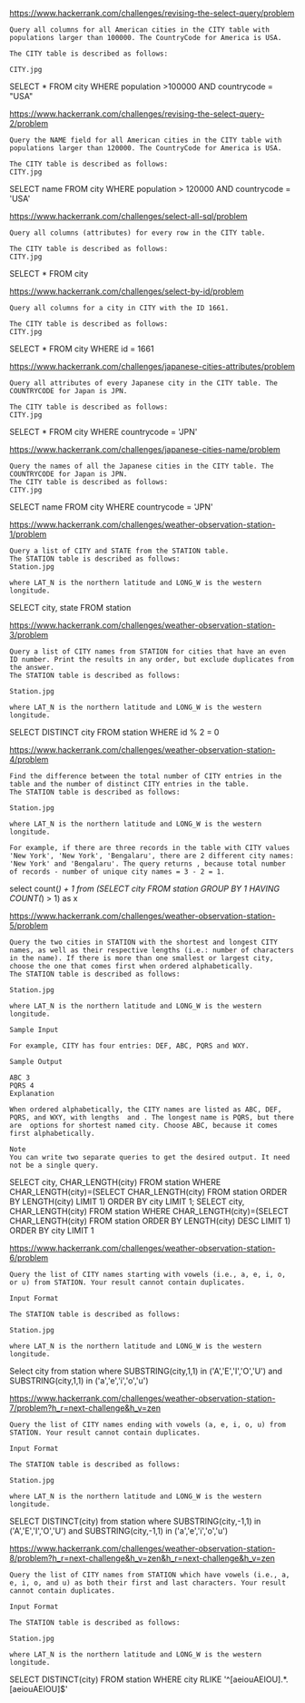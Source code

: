 https://www.hackerrank.com/challenges/revising-the-select-query/problem

    Query all columns for all American cities in the CITY table with populations larger than 100000. The CountryCode for America is USA.

    The CITY table is described as follows:

    CITY.jpg

SELECT * FROM city WHERE population >100000 AND countrycode = "USA"

https://www.hackerrank.com/challenges/revising-the-select-query-2/problem

    Query the NAME field for all American cities in the CITY table with populations larger than 120000. The CountryCode for America is USA.

    The CITY table is described as follows:
    CITY.jpg

SELECT name FROM city WHERE population > 120000 AND countrycode = 'USA'     

https://www.hackerrank.com/challenges/select-all-sql/problem

    Query all columns (attributes) for every row in the CITY table.

    The CITY table is described as follows:
    CITY.jpg

SELECT * FROM city

https://www.hackerrank.com/challenges/select-by-id/problem

    Query all columns for a city in CITY with the ID 1661.

    The CITY table is described as follows:
    CITY.jpg

SELECT * FROM city WHERE id = 1661

https://www.hackerrank.com/challenges/japanese-cities-attributes/problem

    Query all attributes of every Japanese city in the CITY table. The COUNTRYCODE for Japan is JPN.

    The CITY table is described as follows:
    CITY.jpg

SELECT * FROM city WHERE countrycode = 'JPN'

https://www.hackerrank.com/challenges/japanese-cities-name/problem

    Query the names of all the Japanese cities in the CITY table. The COUNTRYCODE for Japan is JPN.
    The CITY table is described as follows:
    CITY.jpg

SELECT name FROM city WHERE countrycode = 'JPN'

https://www.hackerrank.com/challenges/weather-observation-station-1/problem

    Query a list of CITY and STATE from the STATION table.
    The STATION table is described as follows:
    Station.jpg

    where LAT_N is the northern latitude and LONG_W is the western longitude.

SELECT city, state FROM station

https://www.hackerrank.com/challenges/weather-observation-station-3/problem

    Query a list of CITY names from STATION for cities that have an even ID number. Print the results in any order, but exclude duplicates from the answer.
    The STATION table is described as follows:

    Station.jpg

    where LAT_N is the northern latitude and LONG_W is the western longitude.

SELECT DISTINCT city FROM station WHERE id % 2 = 0

https://www.hackerrank.com/challenges/weather-observation-station-4/problem

    Find the difference between the total number of CITY entries in the table and the number of distinct CITY entries in the table.
    The STATION table is described as follows:

    Station.jpg

    where LAT_N is the northern latitude and LONG_W is the western longitude.

    For example, if there are three records in the table with CITY values 'New York', 'New York', 'Bengalaru', there are 2 different city names: 'New York' and 'Bengalaru'. The query returns , because total number of records - number of unique city names = 3 - 2 = 1.

select count(*) + 1 from (SELECT city FROM station GROUP BY 1 HAVING COUNT(*) > 1) as x

https://www.hackerrank.com/challenges/weather-observation-station-5/problem

    Query the two cities in STATION with the shortest and longest CITY names, as well as their respective lengths (i.e.: number of characters in the name). If there is more than one smallest or largest city, choose the one that comes first when ordered alphabetically.
    The STATION table is described as follows:

    Station.jpg

    where LAT_N is the northern latitude and LONG_W is the western longitude.

    Sample Input

    For example, CITY has four entries: DEF, ABC, PQRS and WXY.

    Sample Output

    ABC 3
    PQRS 4
    Explanation

    When ordered alphabetically, the CITY names are listed as ABC, DEF, PQRS, and WXY, with lengths  and . The longest name is PQRS, but there are  options for shortest named city. Choose ABC, because it comes first alphabetically.

    Note
    You can write two separate queries to get the desired output. It need not be a single query.

SELECT city, CHAR_LENGTH(city) FROM station WHERE CHAR_LENGTH(city)=(SELECT CHAR_LENGTH(city) FROM station ORDER BY LENGTH(city) LIMIT 1) ORDER BY city LIMIT 1;
SELECT city, CHAR_LENGTH(city) FROM station WHERE CHAR_LENGTH(city)=(SELECT CHAR_LENGTH(city) FROM station ORDER BY LENGTH(city) DESC LIMIT 1) ORDER BY city LIMIT 1

https://www.hackerrank.com/challenges/weather-observation-station-6/problem


    Query the list of CITY names starting with vowels (i.e., a, e, i, o, or u) from STATION. Your result cannot contain duplicates.

    Input Format

    The STATION table is described as follows:

    Station.jpg

    where LAT_N is the northern latitude and LONG_W is the western longitude.

Select city from station where SUBSTRING(city,1,1) in ('A','E','I','O','U') and SUBSTRING(city,1,1) in ('a','e','i','o','u')


https://www.hackerrank.com/challenges/weather-observation-station-7/problem?h_r=next-challenge&h_v=zen

    Query the list of CITY names ending with vowels (a, e, i, o, u) from STATION. Your result cannot contain duplicates.

    Input Format

    The STATION table is described as follows:

    Station.jpg

    where LAT_N is the northern latitude and LONG_W is the western longitude.

SELECT DISTINCT(city) from station where SUBSTRING(city,-1,1) in ('A','E','I','O','U') and SUBSTRING(city,-1,1) in ('a','e','i','o','u')

https://www.hackerrank.com/challenges/weather-observation-station-8/problem?h_r=next-challenge&h_v=zen&h_r=next-challenge&h_v=zen

    Query the list of CITY names from STATION which have vowels (i.e., a, e, i, o, and u) as both their first and last characters. Your result cannot contain duplicates.

    Input Format

    The STATION table is described as follows:

    Station.jpg

    where LAT_N is the northern latitude and LONG_W is the western longitude.

SELECT DISTINCT(city) FROM station WHERE city RLIKE '^[aeiouAEIOU].*.[aeiouAEIOU]$'
